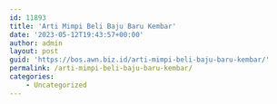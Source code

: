 ```yaml
---
id: 11893
title: 'Arti Mimpi Beli Baju Baru Kembar'
date: '2023-05-12T19:43:57+00:00'
author: admin
layout: post
guid: 'https://bos.awn.biz.id/arti-mimpi-beli-baju-baru-kembar/'
permalink: /arti-mimpi-beli-baju-baru-kembar/
categories:
    - Uncategorized
---
```


